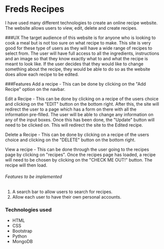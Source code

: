 # Freds Recipes
 I have used many different technologies to create an online recipe website.
 The website allows users to view, edit, delete and create recipes.
 
###UX
The target audience of this website is for anyone who is looking to cook a meal
but is not too sure on what recipe to make. This site is very good
for these type of users as they will have a wide range of recipes to select from.
The user will have full access to all the ingredients, instructions and an image
so that they know exactly what to and what the recipe is meant to look like.
If the user decides that they would like to change something about the recipe, they would 
be able to do so as the website does allow each recipe to be edited.

###Features
Add a recipe - This can be done by clicking on the "Add Recipe"
option on the navbar.

Edit a Recipe - This can be done by clicking on a recipe of the users choice and clicking on the 
"EDIT" button on the bottom right. After this, the site will redirect the user to
a page which has a form on there with all the information pre-filled. The user 
will be able to change any information on any of the input boxes. 
Once this has been done, the "Update" button will need to be clicked on.
This will redirect the site to the Edited recipe. 

Delete a Recipe - This can be done by clicking on a recipe of the users choice and clicking on the 
"DELETE" button on the bottom right.

View a recipe - This can be done through the user going to the recipes page
by clicking on "recipes". Once the recipes page has loaded, a recipe 
will need to be chosen by clicking on the "CHECK ME OUT!" button. The recipe will then load.

###### Features to be implemented
1. A search bar to allow users to search for recipes.
2. Allow each user to have their own personal accounts.

### Technologies used
* HTML
* CSS
* Bootstrap
* Python
* MongoDB